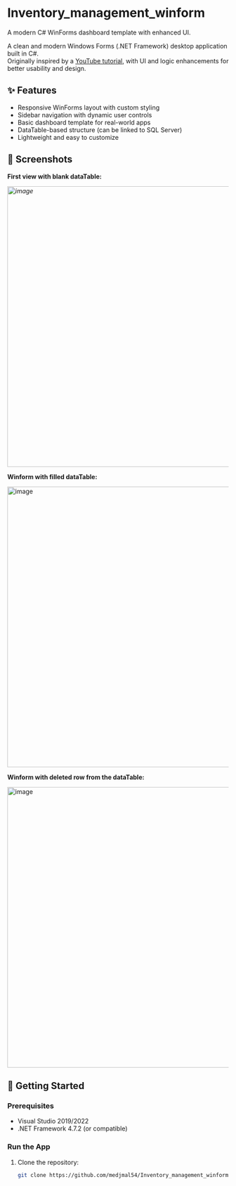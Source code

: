 # Inventory_management_winform
 A modern C# WinForms dashboard template with enhanced UI.

A clean and modern Windows Forms (.NET Framework) desktop application built in C#.  
Originally inspired by a [YouTube tutorial](https://www.youtube.com/watch?v=s1kfkVkW3j4), with UI and logic enhancements for better usability and design.

## ✨ Features

- Responsive WinForms layout with custom styling
- Sidebar navigation with dynamic user controls
- Basic dashboard template for real-world apps
- DataTable-based structure (can be linked to SQL Server)
- Lightweight and easy to customize

## 📸 Screenshots
**First view with blank dataTable:**

*<img width="958" height="639" alt="image" src="https://github.com/user-attachments/assets/5796a43a-3d9c-41a0-b504-e5f890b3c760" />*


**Winform with filled dataTable:**

<img width="958" height="639" alt="image" src="https://gcdnb.pbrd.co/images/Th391nOqbU7o.png?o=1" />

**Winform with deleted row from the dataTable:**

<img width="958" height="639" alt="image" src="https://gcdnb.pbrd.co/images/jpCGNs09MIbC.png?o=1" />




## 🚀 Getting Started

### Prerequisites

- Visual Studio 2019/2022
- .NET Framework 4.7.2 (or compatible)

### Run the App

1. Clone the repository:
   ```bash
   git clone https://github.com/medjmal54/Inventory_management_winform.git
